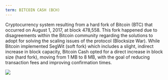 ```yaml
---
term: BITCOIN CASH (BCH)
---
```


Cryptocurrency system resulting from a hard fork of Bitcoin (BTC) that occurred on August 1, 2017, at block 478,558. This fork happened due to disagreements within the Bitcoin community regarding the solutions to adopt for solving the scaling issues of the protocol (Blocksize War). While Bitcoin implemented SegWit (soft fork) which includes a slight, indirect increase in block capacity, Bitcoin Cash opted for a direct increase in block size (hard fork), moving from 1 MB to 8 MB, with the goal of reducing transaction fees and improving confirmation times.

![](../../dictionnaire/assets/49.webp)